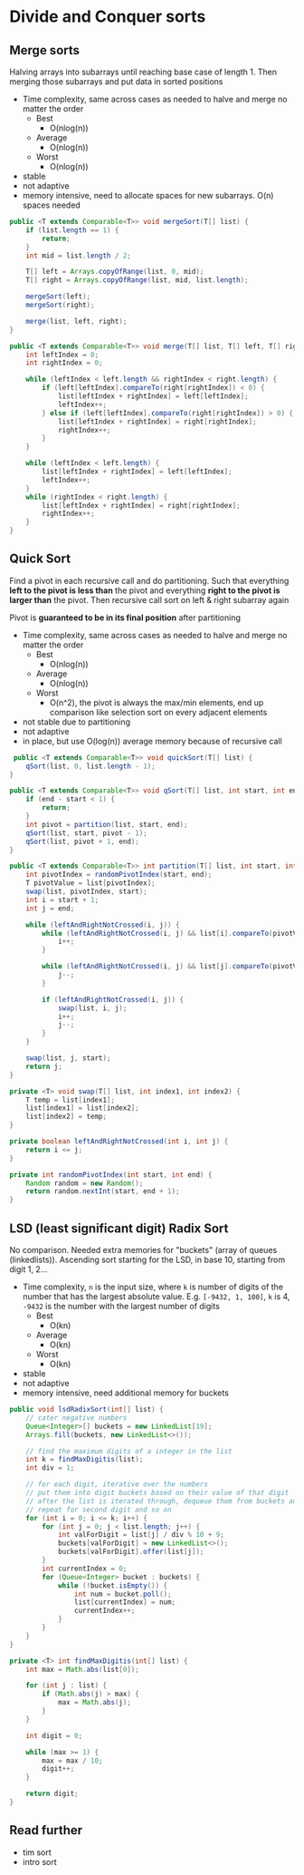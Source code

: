 # Divide and Conquer sorts

## Merge sorts

Halving arrays into subarrays until reaching base case of length 1. Then merging those subarrays and put data in sorted
positions

- Time complexity, same across cases as needed to halve and merge no matter the order
    - Best
        - O(nlog(n))
    - Average
        - O(nlog(n))
    - Worst
        - O(nlog(n))
- stable
- not adaptive
- memory intensive, need to allocate spaces for new subarrays. O(n) spaces needed

```java
public <T extends Comparable<T>> void mergeSort(T[] list) {
    if (list.length == 1) {
        return;
    }
    int mid = list.length / 2;

    T[] left = Arrays.copyOfRange(list, 0, mid);
    T[] right = Arrays.copyOfRange(list, mid, list.length);

    mergeSort(left);
    mergeSort(right);

    merge(list, left, right);
}

public <T extends Comparable<T>> void merge(T[] list, T[] left, T[] right) {
    int leftIndex = 0;
    int rightIndex = 0;

    while (leftIndex < left.length && rightIndex < right.length) {
        if (left[leftIndex].compareTo(right[rightIndex]) < 0) {
            list[leftIndex + rightIndex] = left[leftIndex];
            leftIndex++;
        } else if (left[leftIndex].compareTo(right[rightIndex]) > 0) {
            list[leftIndex + rightIndex] = right[rightIndex];
            rightIndex++;
        }
    }

    while (leftIndex < left.length) {
        list[leftIndex + rightIndex] = left[leftIndex];
        leftIndex++;
    }
    while (rightIndex < right.length) {
        list[leftIndex + rightIndex] = right[rightIndex];
        rightIndex++;
    }
}
```

## Quick Sort

Find a pivot in each recursive call and do partitioning. Such that everything **left to the pivot is less than** the
pivot
and everything **right to the pivot is larger than** the pivot. Then recursive call sort on left & right subarray again

Pivot is **guaranteed to be in its final position** after partitioning

- Time complexity, same across cases as needed to halve and merge no matter the order
    - Best
        - O(nlog(n))
    - Average
        - O(nlog(n))
    - Worst
        - O(n^2), the pivot is always the max/min elements, end up comparison like selection sort on every adjacent
          elements
- not stable due to partitioning
- not adaptive
- in place, but use O(log(n)) average memory because of recursive call

```java
 public <T extends Comparable<T>> void quickSort(T[] list) {
    qSort(list, 0, list.length - 1);
}

public <T extends Comparable<T>> void qSort(T[] list, int start, int end) {
    if (end - start < 1) {
        return;
    }
    int pivot = partition(list, start, end);
    qSort(list, start, pivot - 1);
    qSort(list, pivot + 1, end);
}

public <T extends Comparable<T>> int partition(T[] list, int start, int end) {
    int pivotIndex = randomPivotIndex(start, end);
    T pivotValue = list[pivotIndex];
    swap(list, pivotIndex, start);
    int i = start + 1;
    int j = end;

    while (leftAndRightNotCrossed(i, j)) {
        while (leftAndRightNotCrossed(i, j) && list[i].compareTo(pivotValue) < 0) {
            i++;
        }

        while (leftAndRightNotCrossed(i, j) && list[j].compareTo(pivotValue) > 0) {
            j--;
        }

        if (leftAndRightNotCrossed(i, j)) {
            swap(list, i, j);
            i++;
            j--;
        }
    }

    swap(list, j, start);
    return j;
}

private <T> void swap(T[] list, int index1, int index2) {
    T temp = list[index1];
    list[index1] = list[index2];
    list[index2] = temp;
}

private boolean leftAndRightNotCrossed(int i, int j) {
    return i <= j;
}

private int randomPivotIndex(int start, int end) {
    Random random = new Random();
    return random.nextInt(start, end + 1);
}
```

## LSD (least significant digit) Radix Sort

No comparison. Needed extra memories for "buckets" (array of queues (linkedlists)). Ascending sort starting for the LSD,
in base 10, starting from digit 1, 2...

- Time complexity, `n` is the input size, where `k` is number of digits of the number that has the largest absolute
  value. E.g. `[-9432, 1, 100]`, `k` is 4, `-9432` is the number with the largest number of digits
    - Best
        - O(kn)
    - Average
        - O(kn)
    - Worst
        - O(kn)
- stable
- not adaptive
- memory intensive, need additional memory for buckets

```java
public void lsdRadixSort(int[] list) {
    // cater negative numbers
    Queue<Integer>[] buckets = new LinkedList[19];
    Arrays.fill(buckets, new LinkedList<>());

    // find the maximum digits of a integer in the list
    int k = findMaxDigitis(list);
    int div = 1;

    // for each digit, iterative over the numbers
    // put them into digit buckets based on their value of that digit
    // after the list is iterated through, dequeue them from buckets and put it original list
    // repeat for second digit and so on
    for (int i = 0; i <= k; i++) {
        for (int j = 0; j < list.length; j++) {
            int valForDigit = list[j] / div % 10 + 9;
            buckets[valForDigit] = new LinkedList<>();
            buckets[valForDigit].offer(list[j]);
        }
        int currentIndex = 0;
        for (Queue<Integer> bucket : buckets) {
            while (!bucket.isEmpty()) {
                int num = bucket.poll();
                list[currentIndex] = num;
                currentIndex++;
            }
        }
    }
}

private <T> int findMaxDigitis(int[] list) {
    int max = Math.abs(list[0]);

    for (int j : list) {
        if (Math.abs(j) > max) {
            max = Math.abs(j);
        }
    }

    int digit = 0;

    while (max >= 1) {
        max = max / 10;
        digit++;
    }

    return digit;
}
```

## Read further

- tim sort
- intro sort

